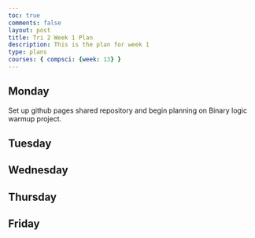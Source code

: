 ```yaml
---
toc: true
comments: false
layout: post
title: Tri 2 Week 1 Plan
description: This is the plan for week 1
type: plans
courses: { compsci: {week: 13} }
---
```


## Monday
Set up github pages shared repository and begin planning on Binary logic warmup project.
## Tuesday

## Wednesday

## Thursday

## Friday
